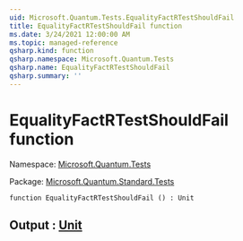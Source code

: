 ```yaml
---
uid: Microsoft.Quantum.Tests.EqualityFactRTestShouldFail
title: EqualityFactRTestShouldFail function
ms.date: 3/24/2021 12:00:00 AM
ms.topic: managed-reference
qsharp.kind: function
qsharp.namespace: Microsoft.Quantum.Tests
qsharp.name: EqualityFactRTestShouldFail
qsharp.summary: ''
---
```


# EqualityFactRTestShouldFail function

Namespace: [Microsoft.Quantum.Tests](xref:Microsoft.Quantum.Tests)

Package: [Microsoft.Quantum.Standard.Tests](https://nuget.org/packages/Microsoft.Quantum.Standard.Tests)




```qsharp
function EqualityFactRTestShouldFail () : Unit
```


## Output : [Unit](xref:microsoft.quantum.lang-ref.unit)

